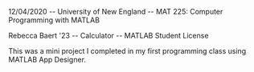 12/04/2020 -- University of New England -- MAT 225: Computer Programming with MATLAB

Rebecca Baert '23 -- Calculator -- MATLAB Student License

This was a mini project I completed in my first programming class using MATLAB App Designer. 
